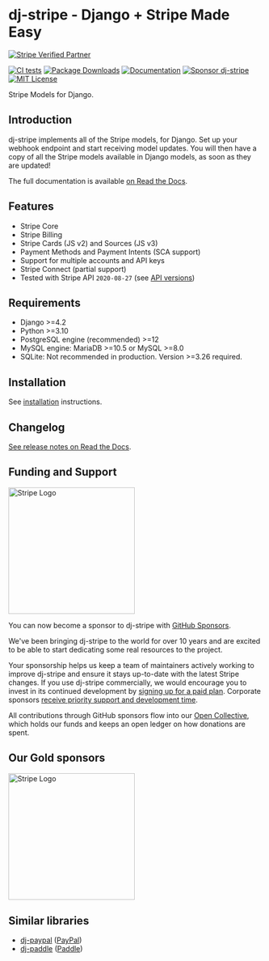 # dj-stripe - Django + Stripe Made Easy

[![Stripe Verified Partner](https://img.shields.io/static/v1?label=Stripe&message=Verified%20Partner&color=red&style=for-the-badge)](https://stripe.com/docs/libraries#community-libraries)
<br>

[![CI tests](https://github.com/dj-stripe/dj-stripe/actions/workflows/ci.yml/badge.svg)](https://github.com/dj-stripe/dj-stripe/actions/workflows/ci.yml)
[![Package Downloads](https://img.shields.io/pypi/dm/dj-stripe)](https://pypi.org/project/dj-stripe/)
[![Documentation](https://img.shields.io/static/v1?label=Docs&message=READ&color=informational&style=plastic)](https://dj-stripe.github.io/dj-stripe/)
[![Sponsor dj-stripe](https://img.shields.io/static/v1?label=Sponsor&message=%E2%9D%A4&logo=GitHub&color=red&style=plastic)](https://github.com/sponsors/dj-stripe)
[![MIT License](https://img.shields.io/static/v1?label=License&message=MIT&color=informational&style=plastic)](https://github.com/sponsors/dj-stripe)

Stripe Models for Django.

## Introduction

dj-stripe implements all of the Stripe models, for Django. Set up your
webhook endpoint and start receiving model updates. You will then have
a copy of all the Stripe models available in Django models, as soon as
they are updated!

The full documentation is available [on Read the Docs](https://dj-stripe.github.io/dj-stripe/).

## Features

-   Stripe Core
-   Stripe Billing
-   Stripe Cards (JS v2) and Sources (JS v3)
-   Payment Methods and Payment Intents (SCA support)
-   Support for multiple accounts and API keys
-   Stripe Connect (partial support)
-   Tested with Stripe API `2020-08-27` (see [API versions](api_versions.md#dj-stripe_latest_tested_version))

## Requirements

-   Django >=4.2
-   Python >=3.10
-   PostgreSQL engine (recommended) >=12
-   MySQL engine: MariaDB >=10.5 or MySQL >=8.0
-   SQLite: Not recommended in production. Version >=3.26 required.

## Installation

See [installation](https://dj-stripe.dev/dj-stripe/2.7/installation/) instructions.

## Changelog

[See release notes on Read the Docs](history/2_7_0/).

<!-- This link *will* get stale again eventually. There should be an index page for the
     changelog that can be linked to.

     For example:
     https://squidfunk.github.io/mkdocs-material/setup/setting-up-navigation/#section-index-pages -->

## Funding and Support

<a href="https://stripe.com">
  <img alt="Stripe Logo" src="./logos/stripe_blurple.svg" width="250px" />
</a>

You can now become a sponsor to dj-stripe with [GitHub Sponsors](https://github.com/sponsors/dj-stripe).

We've been bringing dj-stripe to the world for over 10 years and are excited to be able to start
dedicating some real resources to the project.

Your sponsorship helps us keep a team of maintainers actively working to improve dj-stripe and
ensure it stays up-to-date with the latest Stripe changes. If you use dj-stripe commercially, we would encourage you to invest in its continued
development by [signing up for a paid plan](https://github.com/sponsors/dj-stripe).
Corporate sponsors [receive priority support and development time](project/support.md).

All contributions through GitHub sponsors flow into our [Open Collective](https://opencollective.com/dj-stripe), which holds our funds and keeps
an open ledger on how donations are spent.

## Our Gold sponsors

<a href="https://stripe.com">
  <img alt="Stripe Logo" src="./logos/stripe_blurple.svg" width="250px" />
</a>

## Similar libraries

-   [dj-paypal](https://github.com/HearthSim/dj-paypal)
    ([PayPal](https://www.paypal.com/))
-   [dj-paddle](https://github.com/paddle-python/dj-paddle)
    ([Paddle](https://paddle.com/))
